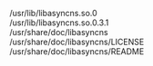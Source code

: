 /usr/lib/libasyncns.so.0  
/usr/lib/libasyncns.so.0.3.1  
/usr/share/doc/libasyncns  
/usr/share/doc/libasyncns/LICENSE  
/usr/share/doc/libasyncns/README  
